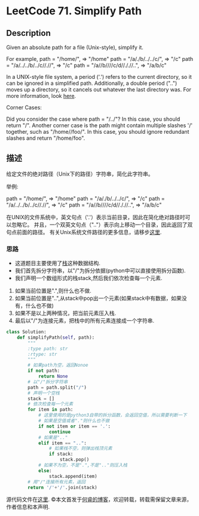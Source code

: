 # LeetCode 71. Simplify Path

## Description

Given an absolute path for a file (Unix-style), simplify it. 

For example,
path = "/home/", => "/home"
path = "/a/./b/../../c/", => "/c"
path = "/a/../../b/../c//.//", => "/c"
path = "/a//b////c/d//././/..", => "/a/b/c"

In a UNIX-style file system, a period ('.') refers to the current directory, so it can be ignored in a simplified path. Additionally, a double period ("..") moves up a directory, so it cancels out whatever the last directory was. For more information, look [here](https://en.wikipedia.org/wiki/Path_(computing)#Unix_style).

Corner Cases:

Did you consider the case where path = "/../"?
In this case, you should return "/".
Another corner case is the path might contain multiple slashes '/' together, such as "/home//foo/".
In this case, you should ignore redundant slashes and return "/home/foo".

## 描述

给定文件的绝对路径（Unix下的路径）字符串，简化此字符串。

举例:

path = "/home/", => "/home"
path = "/a/./b/../../c/", => "/c"
path = "/a/../../b/../c//.//", => "/c"
path = "/a//b////c/d//././/..", => "/a/b/c"

在UNIX的文件系统中，英文句点（'.'）表示当前目录，因此在简化绝对路径时可以忽略它。 并且，一个双英文句点（".."）表示向上移动一个目录，因此返回了双句点前面的路径。 有关Unix系统文件路径的更多信息，请移步[这里](https://en.wikipedia.org/wiki/Path_(computing)#Unix_style).

### 思路

* 这道题目主要使用了[栈](https://en.wikipedia.org/wiki/Stack_(abstract_data_type))这种数据结构.
* 我们首先拆分字符串，以"/"为拆分依据(python中可以直接使用拆分函数).
* 我们声明一个数组形式的栈stack,然后我们依次检查每一个元素.
1. 如果当前位置是".",则什么也不做.
2. 如果当前位置是"..",从stack中pop出一个元素(如果stack中有数据，如果没有，什么也不做)
3. 如果不是以上两种情况，把当前元素压入栈.
4. 最后以"/"为连接元素，把栈中的所有元素连接成一个字符串.

```python
class Solution:
    def simplifyPath(self, path):
        """
        :type path: str
        :rtype: str
        """
        # 如果path为空，返回Nonoe
        if not path:
            return None
        # 以"/"拆分字符串
        path = path.split("/")
        # 声明一个空栈
        stack = []
        # 依次检查每一个元素
        for item in path:
            # 这里使用的是python3自带的拆分函数，会返回空值，所以需要判断一下
            # 如果是空值或者"."则什么也不做
            if not item or item == '.':
                continue
            # 如果是".."
            elif item == "..":
                # 如果栈不空，则弹出栈顶元素
                if stack:
                    stack.pop()
            # 如果不为空，不是".",不是".."则压入栈
            else:
                stack.append(item)
        # 用"/"连接所有元素，返回
        return '/'+'/'.join(stack)
```

源代码文件在[这里](https://github.com/ruicore/Algorithm/blob/master/Leetcode/2018-12-19-71-Simplify-Path.py).
©本文首发于[何睿的博客](https://www.ruicore.cn/leetcode-71-simplify-path/)，欢迎转载，转载需保留文章来源，作者信息和本声明.
